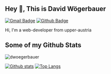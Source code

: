 <!--
**d-woegerbauer/d-woegerbauer** is a ✨ _special_ ✨ repository because its `README.md` (this file) appears on your GitHub profile.

Here are some ideas to get you started:

- 🔭 I’m currently working on ...
- 👯 I’m looking to collaborate on ...
- 🤔 I’m looking for help with ...
- 💬 Ask me about ...
- 📫 How to reach me: ...
- 😄 Pronouns: ...
- ⚡ Fun fact: ...
-->

## Hey 👋, This is David Wögerbauer
[![Gmail Badge](https://img.shields.io/badge/-woegerbauer.david@gmail.com-c14438?style=flat&logo=Gmail&logoColor=white&link=mailto:woegerbauer.david@gmail.com)](mailto:woegerbauer.david@gmail.com) [![Github Badge](https://img.shields.io/badge/d-woegerbauer-grey?style=flat&logo=github&logoColor=white&link=https://github.com/dwoegerbauer/)](https://www.github.com/d-woegerbauer/) <p align='left'>Hi, I'm a web-developer from upper-austria</p>

## Some of my Github Stats
<p align=left> <img src=https://komarev.com/ghpvc/?username=dwoegerbauer alt=dwoegerbauer /> </p>

[![Github stats](https://github-readme-stats.vercel.app/api?username=d-woegerbauer&show_icons=true&include_all_commits=true)](https://github.com/dwoegerbauer/github-readme-stats)
[![Top Langs](https://github-readme-stats.vercel.app/api/top-langs/?username=d-woegerbauer&layout=compact)](https://github.com/dwoegerbauer/github-readme-stats)
